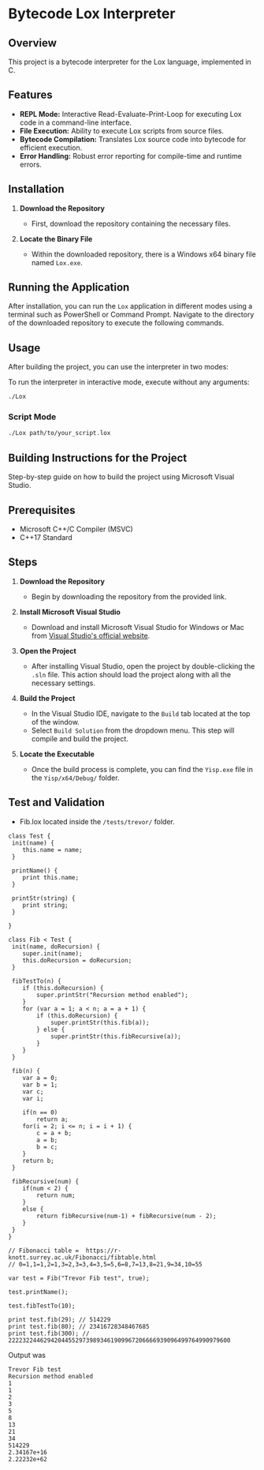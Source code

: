 # Bytecode Lox Interpreter

## Overview
This project is a bytecode interpreter for the Lox language, implemented in C.

## Features
- **REPL Mode:** Interactive Read-Evaluate-Print-Loop for executing Lox code in a command-line interface.
- **File Execution:** Ability to execute Lox scripts from source files.
- **Bytecode Compilation:** Translates Lox source code into bytecode for efficient execution.
- **Error Handling:** Robust error reporting for compile-time and runtime errors.

## Installation

1. **Download the Repository**
   - First, download the repository containing the necessary files.

2. **Locate the Binary File**
   - Within the downloaded repository, there is a Windows x64 binary file named `Lox.exe`.

## Running the Application

After installation, you can run the `Lox` application in different modes using a terminal such as PowerShell or Command Prompt. Navigate to the directory of the downloaded repository to execute the following commands.


## Usage
After building the project, you can use the interpreter in two modes:

To run the interpreter in interactive mode, execute without any arguments:
```bash
./Lox
```
### Script Mode
```bash
./Lox path/to/your_script.lox
```

## Building Instructions for the Project
 Step-by-step guide on how to build the project using Microsoft Visual Studio.

## Prerequisites

- Microsoft C++/C Compiler (MSVC)
- C++17 Standard

## Steps

1. **Download the Repository**
   - Begin by downloading the repository from the provided link.

2. **Install Microsoft Visual Studio**
   - Download and install Microsoft Visual Studio for Windows or Mac from [Visual Studio's official website](https://visualstudio.microsoft.com/).

3. **Open the Project**
   - After installing Visual Studio, open the project by double-clicking the `.sln` file. This action should load the project along with all the necessary settings.

4. **Build the Project**
   - In the Visual Studio IDE, navigate to the `Build` tab located at the top of the window.
   - Select `Build Solution` from the dropdown menu. This step will compile and build the project.

5. **Locate the Executable**
   - Once the build process is complete, you can find the `Yisp.exe` file in the `Yisp/x64/Debug/` folder.

  
## Test and Validation
  - Fib.lox located inside the `/tests/trevor/` folder.

```plaintext
class Test {
 init(name) {
    this.name = name;
 }

 printName() {
    print this.name;
 }

 printStr(string) {
    print string;
 }

}

class Fib < Test {
 init(name, doRecursion) {
    super.init(name);
    this.doRecursion = doRecursion;
 }

 fibTestTo(n) {
    if (this.doRecursion) {
        super.printStr("Recursion method enabled");
    }
    for (var a = 1; a < n; a = a + 1) {
        if (this.doRecursion) {
            super.printStr(this.fib(a));
        } else {
            super.printStr(this.fibRecursive(a));
        }
    }
 }

 fib(n) {
    var a = 0;
    var b = 1;
    var c;
    var i;

    if(n == 0)
        return a;
    for(i = 2; i <= n; i = i + 1) {
        c = a + b;
        a = b;
        b = c;
    }
    return b;
 }

 fibRecursive(num) {
    if(num < 2) {
        return num;
    }
    else {
        return fibRecursive(num-1) + fibRecursive(num - 2);
    }
 }
}

// Fibonacci table =  https://r-knott.surrey.ac.uk/Fibonacci/fibtable.html 
// 0=1,1=1,2=1,3=2,3=3,4=3,5=5,6=8,7=13,8=21,9=34,10=55

var test = Fib("Trevor Fib test", true);

test.printName();

test.fibTestTo(10);

print test.fib(29); // 514229
print test.fib(80); // 23416728348467685 
print test.fib(300); // 222232244629420445529739893461909967206666939096499764990979600
```
Output was 

```plaintext
Trevor Fib test
Recursion method enabled
1
1
2
3
5
8
13
21
34
514229
2.34167e+16
2.22232e+62
```

